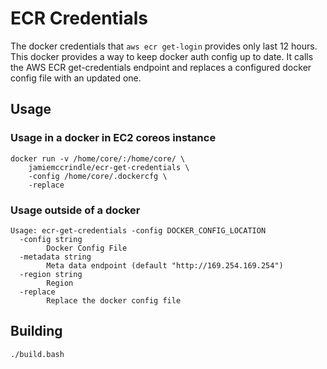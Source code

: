 # ECR Credentials

The docker credentials that `aws ecr get-login` provides only last 12 hours.
 This docker provides a way to keep docker auth config up to date. It calls
 the AWS ECR get-credentials endpoint and replaces a configured docker config
 file with an updated one.

## Usage

### Usage in a docker in EC2 coreos instance

    docker run -v /home/core/:/home/core/ \
        jamiemccrindle/ecr-get-credentials \
        -config /home/core/.dockercfg \
        -replace

### Usage outside of a docker

    Usage: ecr-get-credentials -config DOCKER_CONFIG_LOCATION
      -config string
            Docker Config File
      -metadata string
            Meta data endpoint (default "http://169.254.169.254")
      -region string
            Region
      -replace
            Replace the docker config file

## Building

    ./build.bash